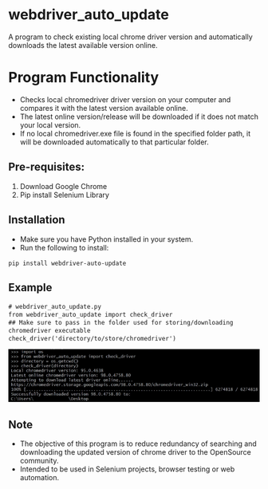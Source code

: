 # webdriver_auto_update
A program to check existing local chrome driver version and automatically downloads the latest available version online.

# Program Functionality
- Checks local chromedriver driver version on your computer and compares it with the latest version available online.
- The latest online version/release will be downloaded if it does not match your local version.
- If no local chromedriver.exe file is found in the specified folder path, it will be downloaded automatically to that particular folder.

## Pre-requisites:
1. Download Google Chrome
2. Pip install Selenium Library

## Installation
- Make sure you have Python installed in your system.
- Run the following to install:

``` 
pip install webdriver-auto-update
```

## Example
```
# webdriver_auto_update.py
from webdriver_auto_update import check_driver
## Make sure to pass in the folder used for storing/downloading chromedriver executable
check_driver('directory/to/store/chromedriver')
```
![webdriver_auto_update_demo](webdriver_auto_update_demo.png)


## Note
- The objective of this program is to reduce redundancy of searching and downloading the updated version of chrome driver to the OpenSource community.
- Intended to be used in Selenium projects, browser testing or web automation.
